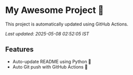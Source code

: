 # My Awesome Project 🚀

This project is automatically updated using GitHub Actions.

_Last updated: 2025-05-08 02:52:05 IST_

## Features
- Auto-update README using Python 🐍
- Auto Git push with GitHub Actions 🤖
